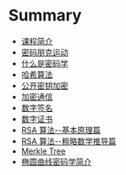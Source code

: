 # Summary

* [课程简介](0-intro.md)
* [密码朋克运动](1-punk.md)
* [什么是密码学](2-crypto.md)
* [哈希算法](3-hash.md)
* [公开密钥加密](4-pub.md)
* [加密通信](5-com.md)
* [数字签名]()
* [数字证书]()
* [RSA 算法--基本原理篇]()
* [RSA 算法--粗略数学推导篇]()
* [Merkle Tree]()
* [椭圆曲线密码学简介]()
